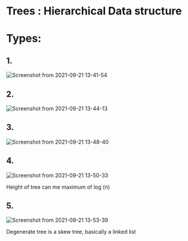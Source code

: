 # Trees : Hierarchical Data structure

# Types:

## 1.

![Screenshot from 2021-09-21 13-41-54](https://user-images.githubusercontent.com/42698268/134136220-37dde08a-7449-4f4b-8e19-53e1bcc8a249.png)

## 2.

![Screenshot from 2021-09-21 13-44-13](https://user-images.githubusercontent.com/42698268/134136245-b5610860-5843-429d-be91-4dab9149d38f.png)

## 3.

![Screenshot from 2021-09-21 13-48-40](https://user-images.githubusercontent.com/42698268/134136776-ae466515-c7f2-48f0-8877-f259468bcf82.png)

## 4. 
![Screenshot from 2021-09-21 13-50-33](https://user-images.githubusercontent.com/42698268/134137004-f229441a-b65d-4bae-8013-c5d130f5b7e3.png)

Height of tree can me maximum of log (n)

## 5.
![Screenshot from 2021-09-21 13-53-39](https://user-images.githubusercontent.com/42698268/134137448-f6d51562-03ba-4083-9c61-78fde59773c4.png)

Degenerate tree is a skew tree, basically a linked list




